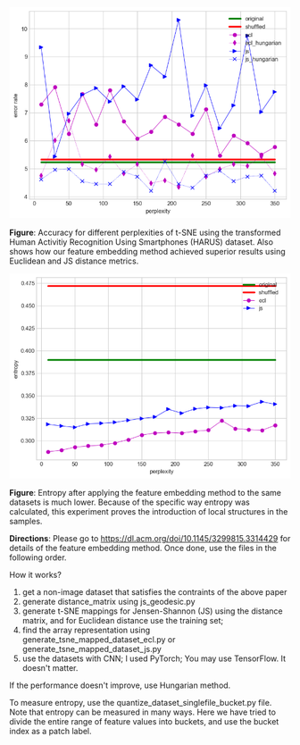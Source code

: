 ![Accuracy for different perplexities of t-SNE. Also shows how our feature embedding method achieved superior resutls using Euclidean and JS distance metrics.](HARUS_accuracy.png)

**Figure**: Accuracy for different perplexities of t-SNE using the transformed Human Activitiy Recognition Using Smartphones (HARUS) dataset. Also shows how our feature embedding method achieved superior results using Euclidean and JS distance metrics.


![HARUS Entropy](HARUS_entropy.png)

**Figure**: Entropy after applying the feature embedding method to the same datasets is much lower. Because of the specific way entropy was calculated, this experiment proves the introduction of local structures in the samples.


**Directions**:
Please go to https://dl.acm.org/doi/10.1145/3299815.3314429 for details of the feature embedding method. Once done, use the files in the following order.

How it works?

1. get a non-image dataset that satisfies the contraints of the above paper
2. generate distance_matrix using js_geodesic.py
3. generate t-SNE mappings for Jensen-Shannon (JS) using the distance matrix, and for Euclidean distance use the training set;
4. find the array representation using generate_tsne_mapped_dataset_ecl.py or generate_tsne_mapped_dataset_js.py
5. use the datasets with CNN; I used PyTorch; You may use TensorFlow. It doesn't matter.

If the performance doesn't improve, use Hungarian method. 

To measure entropy, use the quantize_dataset_singlefile_bucket.py file. Note that entropy can be measured in many ways. Here we have tried to divide the entire range of feature values into buckets, and use the bucket index as a patch label.
